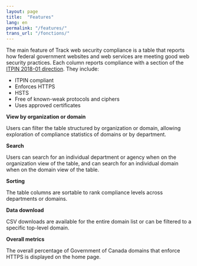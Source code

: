 ```yaml
---
layout: page
title:  "Features"
lang: en
permalink: "/features/"
trans_url: "/fonctions/"
---
```


The main feature of Track web security compliance is a table that reports how federal government websites and web services are meeting good web security practices. Each column reports compliance with a section of the [ITPIN 2018-01 direction](https://www.canada.ca/en/treasury-board-secretariat/services/information-technology/policy-implementation-notices/implementing-https-secure-web-connections-itpin.html#toc6). They include:
* ITPIN compliant
* Enforces HTTPS
* HSTS
* Free of known-weak protocols and ciphers
* Uses approved certificates

**View by organization or domain**

Users can filter the table structured by organization or domain, allowing exploration of  compliance statistics of domains or by department.

**Search**

Users can search for an individual department or agency when on the organization view of the table, and can search for an individual domain when on the domain view of the table.

**Sorting**

The table columns are sortable to rank compliance levels across departments or domains.

**Data download**

CSV downloads are available for the entire domain list or can be filtered to a specific top-level domain.

**Overall metrics**

The overall percentage of Government of Canada domains that enforce HTTPS is displayed on the home page.
